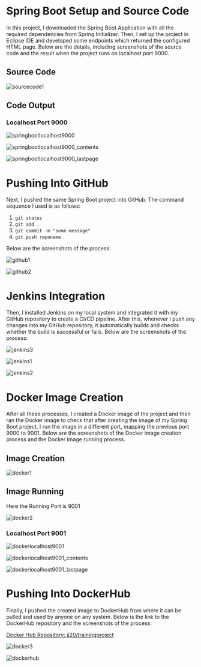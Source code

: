 # Spring Boot Setup and Source Code

In this project, I downloaded the Spring Boot Application with all the required dependencies from Spring Initializer. Then, I set up the project in Eclipse IDE and developed some endpoints which returned the configured HTML page. Below are the details, including screenshots of the source code and the result when the project runs on localhost port 9000.

## Source Code

![sourcecode1](https://github.com/user-attachments/assets/2cc8e87d-f68f-4769-ad62-e8bdc6171865)

## Code Output

### Localhost Port 9000

![springbootlocalhost9000](https://github.com/user-attachments/assets/13aa196c-7c25-4a6d-b597-4ee4900d08a4)

![springbootlocalhost9000_contents](https://github.com/user-attachments/assets/f4e671dd-fbf6-471d-b6b0-21272e02a72b)

![springbootlocalhost9000_lastpage](https://github.com/user-attachments/assets/e1798d04-64dc-4ec2-90f3-ce8827a1d24b)

# Pushing Into GitHub

Next, I pushed the same Spring Boot project into GitHub. The command sequence I used is as follows:
1. `git status`
2. `git add .`
3. `git commit -m "some message"`
4. `git push reponame`

Below are the screenshots of the process:

![github1](https://github.com/user-attachments/assets/095dbfa3-95f4-4c3f-ad08-40443984bd91)

![github2](https://github.com/user-attachments/assets/cd55bd78-3961-4f9e-9c54-7dddd9eea8e2)

# Jenkins Integration

Then, I installed Jenkins on my local system and integrated it with my GitHub repository to create a CI/CD pipeline. After this, whenever I push any changes into my GitHub repository, it automatically builds and checks whether the build is successful or fails. Below are the screenshots of the process:

![jenkins3](https://github.com/user-attachments/assets/9e486f97-bc20-446f-8381-ff1a98c58441)

![jenkins1](https://github.com/user-attachments/assets/02490e9e-d5d6-438a-a4d2-0d6e8e34d25c)

![jenkins2](https://github.com/user-attachments/assets/4ade115e-7418-44a3-9608-9ad9e7a1ed5a)

# Docker Image Creation

After all these processes, I created a Docker image of the project and then ran the Docker image to check that after creating the image of my Spring Boot project, I run the image in a different port, mapping the previous port 9000 to 9001. Below are the screenshots of the Docker image creation process and the Docker image running process.

## Image Creation

![docker1](https://github.com/user-attachments/assets/adb3b843-159f-490a-9101-96e8da12d2bb)

## Image Running
Here the Running Port is 9001

![docker2](https://github.com/user-attachments/assets/251266c7-23c2-49e2-bf73-ae8c360ad828)

### Localhost Port 9001

![dockerlocalhost9001](https://github.com/user-attachments/assets/5c0b6075-2774-4b2a-8a05-0f7175288d9a)

![dockerlocalhost9001_contents](https://github.com/user-attachments/assets/2d6b99b3-c66d-4169-9707-a85784cf32fc)

![dockerlocalhost9001_lastpage](https://github.com/user-attachments/assets/aee1a614-58af-40ca-9661-c6052e5e3d7e)

# Pushing Into DockerHub

Finally, I pushed the created image to DockerHub from where it can be pulled and used by anyone on any system. Below is the link to the DockerHub repository and the screenshots of the process:

[Docker Hub Repository: jj20/trainingproject](https://hub.docker.com/repository/docker/jj20/trainingproject/general)

![docker3](https://github.com/user-attachments/assets/5f208e91-7a65-4c78-8369-20ada42d75ee)

![dockerhub](https://github.com/user-attachments/assets/ee8ca536-9604-4a24-a071-7a57b795ec14)
